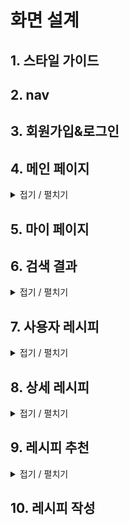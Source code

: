 # 화면 설계

## 1. 스타일 가이드



## 2. nav



## 3. 회원가입&로그인



## 4. 메인 페이지
<details close> <summary> 접기 / 펼치기 </summary> 
![메인페이지_목업](/%ED%99%94%EB%A9%B4%20%EC%84%A4%EA%B3%84/04.%20%EB%A9%94%EC%9D%B8%ED%8E%98%EC%9D%B4%EC%A7%80/%EB%A9%94%EC%9D%B8%ED%8E%98%EC%9D%B4%EC%A7%80_%EB%AA%A9%EC%97%85_ver2.0.png "메인페이지_목업")
</details>


## 5. 마이 페이지



## 6. 검색 결과
<details close> <summary> 접기 / 펼치기 </summary> 
![검색결과_목업](/%ED%99%94%EB%A9%B4%20%EC%84%A4%EA%B3%84/06%20.%EA%B2%80%EC%83%89%EA%B2%B0%EA%B3%BC/SearchResult_ver2.0.png "검색결과_목업")
</details>


## 7. 사용자 레시피

<details close> <summary> 접기 / 펼치기 </summary> 
![사용자레시피_목업](/%ED%99%94%EB%A9%B4%20%EC%84%A4%EA%B3%84/07.%20%EC%82%AC%EC%9A%A9%EC%9E%90%EB%A0%88%EC%8B%9C%ED%94%BC/CustomRecipe_ver_2.0.png "사용자레시피_목업")
</details>


## 8. 상세 레시피

<details close> <summary> 접기 / 펼치기 </summary> 
![상세레시피_목업](/%ED%99%94%EB%A9%B4%20%EC%84%A4%EA%B3%84/08.%20%EC%83%81%EC%84%B8%EB%A0%88%EC%8B%9C%ED%94%BC/RecipeDetail.png "상세레시피_목업")
</details>


## 9. 레시피 추천

<details close> <summary> 접기 / 펼치기 </summary> 

### RecommendationLanding

![RecommendationLanding](/%ED%99%94%EB%A9%B4%20%EC%84%A4%EA%B3%84/09.%20%EB%A0%88%EC%8B%9C%ED%94%BC%20%EC%B6%94%EC%B2%9C/RecommendationLanding.png "RecommendationLanding")

###  Recommendation
![Recommendation](/%ED%99%94%EB%A9%B4%20%EC%84%A4%EA%B3%84/09.%20%EB%A0%88%EC%8B%9C%ED%94%BC%20%EC%B6%94%EC%B2%9C/Recommendation.png "Recommendation")

###  RecommendationResult
![RecommendationResult](/%ED%99%94%EB%A9%B4%20%EC%84%A4%EA%B3%84/09.%20%EB%A0%88%EC%8B%9C%ED%94%BC%20%EC%B6%94%EC%B2%9C/RecommendationResult_ver2.png "RecommendationResult")

</details>


## 10. 레시피 작성